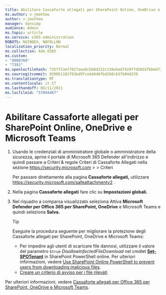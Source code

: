 ```yaml
---
title: Abilitare Cassaforte allegati per SharePoint Online, OneDrive e Microsoft Teams
ms.author: v-jmathew
author: v-jmathew
manager: dansimp
audience: Admin
ms.topic: article
ms.service: o365-administration
ROBOTS: NOINDEX, NOFOLLOW
localization_priority: Normal
ms.collection: Adm_O365
ms.custom:
- "9000760"
- "7391"
ms.openlocfilehash: 7357f53ef7827aea9cbb0d222c338a5edf429ffd201bfbb6d7307b3d446fdae2
ms.sourcegitcommit: 920051182781bd97ce4d4d6fbd268cb37b84d239
ms.translationtype: MT
ms.contentlocale: it-IT
ms.lasthandoff: 08/11/2021
ms.locfileid: "57894467"
---
```

# <a name="enable-safe-attachments-for-sharepoint-online-onedrive-and-microsoft-teams"></a>Abilitare Cassaforte allegati per SharePoint Online, OneDrive e Microsoft Teams

1. Usando le credenziali di amministratore globale o amministratore della sicurezza, aprire il portale di Microsoft 365 Defender all'indirizzo e quindi passare a Criteri & regole Criteri di Cassaforte Allegati nella sezione <https://security.microsoft.com>  \>  \>  Criteri 

   Per passare direttamente alla pagina **Cassaforte allegati,** utilizzare <https://security.microsoft.com/safeattachmentv2> .

2. Nella pagina **Cassaforte allegati** fare clic su **Impostazioni globali.**
3. Nel riquadro a comparsa visualizzato seleziona Attiva **Microsoft Defender per Office 365 per SharePoint, OneDrive** e Microsoft Teams e quindi seleziona **Salva.**

    > [!TIP]
    >
    > Eseguire la procedura seguente per migliorare la protezione degli Cassaforte allegati per SharePoint, OneDrive e Microsoft Teams:
    >
    > - Per impedire agli utenti di scaricare file dannosi, utilizzare il valore del parametro `$true` *DisallowInfectedFileDownload* nel cmdlet **[Set-SPOTenant](https://docs.microsoft.com/powershell/module/sharepoint-online/Set-SPOTenant)** in SharePoint PowerShell online. Per ulteriori informazioni, vedere [Use SharePoint Online PowerShell to prevent users from downloading malicious files](https://docs.microsoft.com/microsoft-365/security/office-365-security/turn-on-mdo-for-spo-odb-and-teams#step-2-recommended-use-sharepoint-online-powershell-to-prevent-users-from-downloading-malicious-files).
    > - [Creare un criterio di avviso per i file rilevati](https://docs.microsoft.com/microsoft-365/security/office-365-security/turn-on-mdo-for-spo-odb-and-teams#step-3-recommended-use-the-microsoft-365-defender-portal-to-create-an-alert-policy-for-detected-files)

Per ulteriori informazioni, vedere [Cassaforte allegati per Office 365 per SharePoint, OneDrive e Microsoft Teams](https://go.microsoft.com/fwlink/?linkid=2092041).
